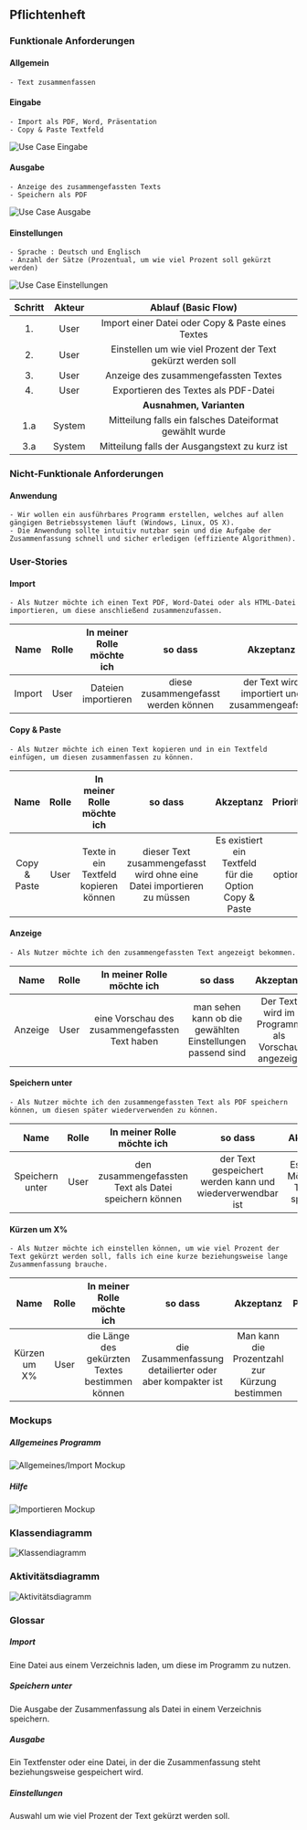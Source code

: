## Pflichtenheft

###  Funktionale Anforderungen

#### Allgemein
	- Text zusammenfassen

#### Eingabe
	- Import als PDF, Word, Präsentation
	- Copy & Paste Textfeld

![Use Case Eingabe](https://raw.githubusercontent.com/FHB-SS18-Softwareprojekt/Dokumentation/Pflichtenheft/bilder/Eingabe.png)

#### Ausgabe
	- Anzeige des zusammengefassten Texts
	- Speichern als PDF

![Use Case Ausgabe](https://raw.githubusercontent.com/FHB-SS18-Softwareprojekt/Dokumentation/Pflichtenheft/bilder/Ausgabe.png)

#### Einstellungen
	- Sprache : Deutsch und Englisch
	- Anzahl der Sätze (Prozentual, um wie viel Prozent soll gekürzt werden)

![Use Case Einstellungen](https://raw.githubusercontent.com/FHB-SS18-Softwareprojekt/Dokumentation/Pflichtenheft/bilder/Einstellungen_Use_Case_Diagramm.png)

| Schritt          | Akteur          | Ablauf (Basic Flow)  |
| :-------------: |:-------------:| :-----:|
| 1.      | User | Import einer Datei oder Copy & Paste eines Textes |
| 2.      | User      |   Einstellen um wie viel Prozent der Text gekürzt werden soll|
| 3. | User      |    Anzeige des zusammengefassten Textes |
| 4.      | User | Exportieren des Textes als PDF-Datei |
|           |          | **Ausnahmen, Varianten**  |
| 1.a      | System      |   Mitteilung falls ein falsches Dateiformat gewählt wurde |
| 3.a | System      |    Mitteilung falls der Ausgangstext zu kurz ist |

### Nicht-Funktionale Anforderungen

#### Anwendung
	- Wir wollen ein ausführbares Programm erstellen, welches auf allen gängigen Betriebssystemen läuft (Windows, Linux, OS X).
	- Die Anwendung sollte intuitiv nutzbar sein und die Aufgabe der Zusammenfassung schnell und sicher erledigen (effiziente Algorithmen).

### User-Stories

#### Import
	- Als Nutzer möchte ich einen Text PDF, Word-Datei oder als HTML-Datei importieren, um diese anschließend zusammenzufassen.

| Name	| Rolle	| In meiner Rolle möchte ich | so dass| Akzeptanz	| Priorität	|
| :----:| :----:|:--------------------------:|:------:|:-----------:|:---------:|
|Import | User | Dateien importieren | diese zusammengefasst werden können | der Text wird importiert und zusammengeafsset | muss |

#### Copy & Paste
	- Als Nutzer möchte ich einen Text kopieren und in ein Textfeld einfügen, um diesen zusammenfassen zu können.

| Name	| Rolle	| In meiner Rolle möchte ich | so dass| Akzeptanz	| Priorität	|
| :----:| :----:|:--------------------------:|:------:|:-----------:|:---------:|
| Copy & Paste | User | Texte in ein Textfeld kopieren können | dieser Text zusammengefasst wird ohne eine Datei importieren zu müssen | Es existiert ein Textfeld für die Option Copy & Paste | optional |

#### Anzeige
	- Als Nutzer möchte ich den zusammengefassten Text angezeigt bekommen.

| Name	| Rolle	| In meiner Rolle möchte ich | so dass| Akzeptanz	| Priorität	|
| :----:| :----:|:--------------------------:|:------:|:-----------:|:---------:|
| Anzeige | User | eine Vorschau des zusammengefassten Text haben | man sehen kann ob die gewählten Einstellungen passend sind | Der Text wird im Programm als Vorschau angezeigt | muss |

#### Speichern unter
	- Als Nutzer möchte ich den zusammengefassten Text als PDF speichern können, um diesen später wiederverwenden zu können.

| Name	| Rolle	| In meiner Rolle möchte ich | so dass| Akzeptanz	| Priorität	|
| :----:| :----:|:--------------------------:|:------:|:-----------:|:---------:|
|Speichern unter | User | den zusammengefassten Text als Datei speichern können | der Text gespeichert werden kann und wiederverwendbar ist | Es gibt die Möglichkeit Texte zu speichern | muss |

#### Kürzen um X%
	- Als Nutzer möchte ich einstellen können, um wie viel Prozent der Text gekürzt werden soll, falls ich eine kurze beziehungsweise lange Zusammenfassung brauche.

| Name	| Rolle	| In meiner Rolle möchte ich | so dass| Akzeptanz	| Priorität	|
| :----:| :----:|:--------------------------:|:------:|:-----------:|:---------:|
| Kürzen um X% | User | die Länge des gekürzten Textes bestimmen können | die Zusammenfassung detailierter oder aber kompakter ist | Man kann die Prozentzahl zur Kürzung bestimmen | muss |


### Mockups

##### Allgemeines Programm

![Allgemeines/Import Mockup](https://raw.githubusercontent.com/FHB-SS18-Softwareprojekt/Dokumentation/Pflichtenheft/bilder/HauptGUI.png)

##### Hilfe

![Importieren Mockup](https://raw.githubusercontent.com/FHB-SS18-Softwareprojekt/Dokumentation/Pflichtenheft/bilder/Hilfe.png)


### Klassendiagramm

![Klassendiagramm](https://raw.githubusercontent.com/FHB-SS18-Softwareprojekt/Dokumentation/Pflichtenheft/bilder/architecture.jpg)

### Aktivitätsdiagramm

![Aktivitätsdiagramm](https://raw.githubusercontent.com/FHB-SS18-Softwareprojekt/Dokumentation/Pflichtenheft/bilder/Aktivitätsdiagramm.png)

### Glossar

##### Import
Eine Datei aus einem Verzeichnis laden, um diese im Programm zu nutzen.

##### Speichern unter
Die Ausgabe der Zusammenfassung als Datei in einem Verzeichnis speichern.

##### Ausgabe
Ein Textfenster oder eine Datei, in der die Zusammenfassung steht beziehungsweise gespeichert wird.

##### Einstellungen
Auswahl um wie viel Prozent der Text gekürzt werden soll.